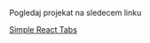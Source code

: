 Pogledaj projekat na sledecem linku 



[Simple React Tabs](https://romantic-lalande-d98002.netlify.app/)